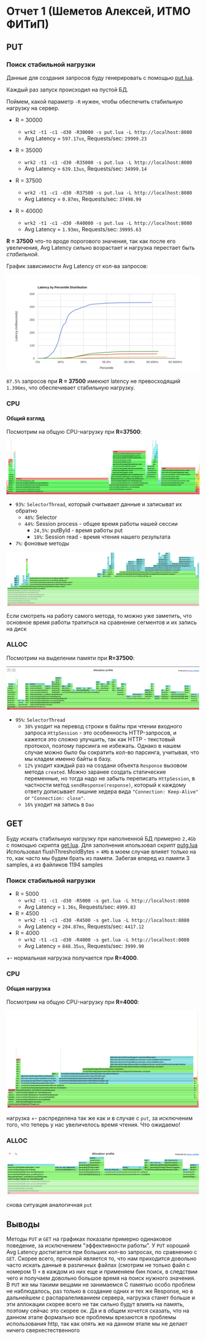 # Отчет 1 (Шеметов Алексей, ИТМО ФИТиП)

## PUT

### Поиск стабильной нагрузки

Данные для создания запросов буду генерировать с помощью [put.lua](./wrk/put.lua).

Каждый раз запуск происходил на пустой БД.

Поймем, какой параметр `-R` нужен, чтобы обеспечить стабильную нагрузку на сервер.

- R = 30000
    - `wrk2 -t1 -c1 -d30 -R30000 -s put.lua -L http://localhost:8080`
    - Avg Latency = `597.17us`, Requests/sec: `29999.23`

- R = 35000
    - `wrk2 -t1 -c1 -d30 -R35000 -s put.lua -L http://localhost:8080`
    - Avg Latency = `639.13us`, Requests/sec: `34999.14`

- R = 37500
    - `wrk2 -t1 -c1 -d30 -R37500 -s put.lua -L http://localhost:8080`
    - Avg Latency = `0.87ms`, Requests/sec: `37498.99`

- R = 40000
    - `wrk2 -t1 -c1 -d30 -R40000 -s put.lua -L http://localhost:8080`
    - Avg Latency = `1.93ms`, Requests/sec: `39995.63`


__R = 37500__ что-то вроде порогового значения, так как после его увеличения, Avg Latency сильно возрастает и нагрузка перестает быть _стабильной_.

График зависимости Avg Latency от кол-ва запросов:

![](./img/put-hist.png)

`87.5%` запросов при __R = 37500__ имеюют latency не превосходящий `1.396ms`, что обеспечивает стабильную нагрузку.

### CPU

#### Общий взгляд

Посмотрим на общую CPU-нагрузку при __R=37500__:

![](./img/cpu37500.png)

- `93%`: `SelectorThread`, который считывает данные и записыват их обратно
    - `48%`: Selector
    - `44%`: Session process - общее время работы нашей сессии
      - `24,5%`: putById - время работы put
      - `18%`: Session read - время чтения нашего результата
- `7%`: фоновые методы

![](./img/cpu_method.png)

Если смотреть на работу самого метода, то можно уже заметить, что основное время работы тратиться на сравнение сегментов и их запись на диск

### ALLOC

Посмотрим на выделении памяти при __R=37500__:

![](./img/allocate.png)

- `95%`: `SelectorThread`
    - `38%` уходит на перевод строки в байты при чтении входного запроса `HttpSession` - это особенность HTTP-запросов, и кажется это сложно улучшить, так как HTTP - текстовый протокол, поэтому парсинга не избежать. Однако в нашем случае можно было бы сократить кол-во парсинга, учитывая, что мы кладем именно байты в базу.
    - `12%` уходит каждый раз на создани объекта `Response` вызовом метода `created`. Можно заранее создать статические переменные, но тогда надо не забыть переписать `HttpSession`, в частности метод `sendResponse(response)`, который к каждому ответу дописывает лишние хедера вида `"Connection: Keep-Alive"` or `"Connection: close"`.
    - `16%` уходит на запись в `Dao`

## GET

Буду искать стабильную нагрузку при наполненной БД примерно `2,4Gb` с помощью скрипта [get.lua](./wrk/get.lua).
Для заполнения ипользовал скрипт [putg.lua](./wrk/putg.lua)
Использовал flushThresholdBytes = `4Mb` в моем случае влияет только на то, как часто мы будем брать из памяти.
Забегая вперед из памяти 3 samples, а из файликов 1194 samples

### Поиск стабильной нагрузки

- R = 5000
    - `wrk2 -t1 -c1 -d30 -R5000 -s get.lua -L http://localhost:8080`
    - Avg Latency = `1.36s`, Requests/sec: `4999.83`
- R = 4500
    - `wrk2 -t1 -c1 -d30 -R4500 -s get.lua -L http://localhost:8080`
    - Avg Latency = `204.87ms`, Requests/sec: `4417.12`
- R = 4000
    - `wrk2 -t1 -c1 -d30 -R4000 -s get.lua -L http://localhost:8080`
    - Avg Latency = `848.35us`, Requests/sec: `3999.90`

+- нормальная нагрузка получается при __R=4000__.

### CPU

#### Общая нагрузка

Посмотрим на общую CPU-нагрузку при __R=4000__:

![](./img/cpu_get4000.png)

нагрузка +- распределена так же как и в случае с `put`, за исключеним того, что теперь у нас увеличелось время чтения. Что ожидаемо!

### ALLOC

![](./img/alloc_get4000.png)

снова ситуация аналогичная `put`

## Выводы

Методы `PUT` и `GET` на графиках показали примерно одинаковое поведение, за исключением "эффективности работы". У `PUT` хороший Avg Latency 
достигается при больших кол-во запросах, по сравнению с `GET`. Скорее всего, причиной является то, что нам приходится довольно часто искать данные в различных файлах (смотрим не только файл с номером 1)
`+` в каждом из них еще и применяем бин поиск, в следствии чего и получаем довольно большое время на поиск нужного значения. В `PUT` же
мы такими вещами не занимаемся
С памятью особо проблем не наблюдалось, раз только в создание одних и тех же Response, но в дальнейшем с распаралеливанием сервера, 
нагрузка станет больше и эти аллокации скорее всего не так сильно будут влиять на память, поэтому сейчас это скорее ок.
Да и в общем хочется сказать, что на данном этапе формально все проблемы врезаются в проблемы использования http, 
так как опять же на данном этапе мы не делает ничего сверхестественного